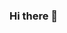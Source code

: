 ### Hi there 👋

<!--
## Who Am I?
My name is **Sampath Gonnuru**. I'm currently a Master's in Data Science from New Jersey Institute of Technology, Newark . I hail from a small town of Visakhapatnam, India. I started my coding journey in 2015 when I needed to build a website for my college's first of it's kind Fest. Later I iterated towards Android Application Development and worked for a startup. I was the only Android Development in the team which was challenging at times. Eventually, I took up the challenge and developed a fee payment application platform for parents and a monitoring system for school called FeEasy. It was during this development when I fell in love with all things AI and data. Since, the product also focused on building a prediction system which was to notify the bank if a particular student would be qualified for loan. Ever since then I live, love and breathe Data. 

## What do I do?
Literally everything with data!! :blush:

I'm also pursuing Data Scientist Master's degree at New Jersey Institute of Technology. My greatest coursework was Machine Learning and Deep Learning wherein I specialized in building effective machine learning models, run data pipelines, build recommendation systems, and deploy solutions to the cloud with industry-aligned projects.

## Coding Skills
**Languages:**  Python [<img src="https://img.icons8.com/color/30/000000/snake.png">](), C, Java, SQL

**Libraries:** NumPy, Pandas, Scikit-Learn,  SciPy, Matplotlib, D3.js, PyTorch, Keras, NLTK, Bootstrap Framework, Material Design Concept, OOPs Concept

**Data Analysis:** Exploratory Data Analysis, Ensemble Methods, Strong Statistical Foundation, Model Development & Evaluation Metrics, Data Wrangling, Data Visualization, Data Warehousing, Quantitative Methods, Google Analytics

**Development Environment:** Ubuntu 18.04 (Using), Windows OS, Jupyter Notebook, Spyder, Visual Studio Code as a text editor

**Version Control:**  One and only GitHub :heart:

## Wanna know more about me?
Visit to see my education, experience, projects, certifications, achievements

[<img target="_blank" src="https://img.icons8.com/clouds/100/000000/domain.png">](https://gonnuru.github.io/SampathWebsite/) 


## Connect with me!
Known on internet as **SampathGonnuru**

[<img target="_blank" src="https://img.icons8.com/bubbles/100/000000/linkedin.png">](https://www.linkedin.com/in/sampathgonnuru/)  [<img target="_blank" src="https://img.icons8.com/bubbles/100/000000/github.png">](https://www.github.com/gonnuru/) 

## Email Me
(To get a assured reply in under 5 mins :wink:)

[<img target="_blank" src="https://img.icons8.com/bubbles/100/000000/secured-letter.png">](mailto:sg2277@njit.edu)

## Resources
- Icons by [Icons8](https://icons8.com/)
-->
